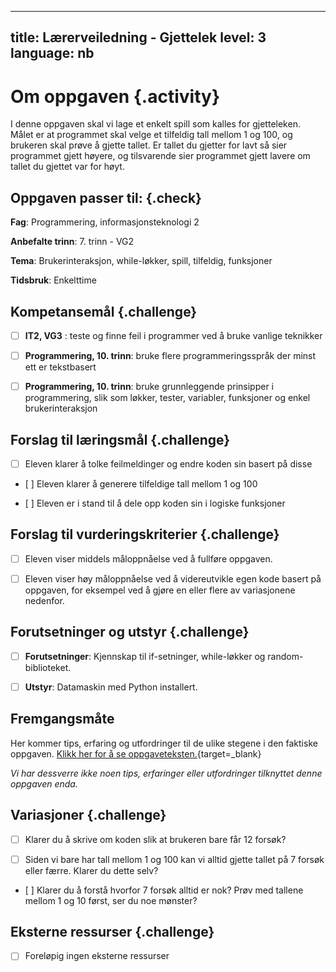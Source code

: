 
---
title: Lærerveiledning - Gjettelek
level: 3
language: nb
---


# Om oppgaven {.activity}

I denne oppgaven skal vi lage et enkelt spill som kalles for gjetteleken. Målet er at programmet skal velge et tilfeldig tall mellom 1 og 100, og brukeren skal prøve å gjette tallet. Er tallet du gjetter for lavt så sier programmet gjett høyere, og tilsvarende sier programmet gjett lavere om tallet du gjettet var for høyt.


## Oppgaven passer til: {.check}

 __Fag__: Programmering, informasjonsteknologi 2

 __Anbefalte trinn__: 7. trinn - VG2

 __Tema__: Brukerinteraksjon, while-løkker,  spill, tilfeldig, funksjoner

 __Tidsbruk__: Enkelttime


## Kompetansemål {.challenge}

 - [ ] __IT2, VG3__ : teste og finne feil i programmer ved å bruke vanlige teknikker

 - [ ] __Programmering, 10. trinn__: bruke flere programmeringsspråk der minst ett er tekstbasert

 - [ ] __Programmering, 10. trinn__: bruke grunnleggende prinsipper i programmering, slik som løkker, tester, variabler, funksjoner og enkel brukerinteraksjon


## Forslag til læringsmål {.challenge}

 - [ ] Eleven klarer å tolke feilmeldinger og endre koden sin basert på disse

 - [ ] Eleven klarer å generere tilfeldige tall mellom 1 og 100

 - [ ] Eleven er i stand til å dele opp koden sin i logiske funksjoner


## Forslag til vurderingskriterier {.challenge}

- [ ] Eleven viser middels måloppnåelse ved å fullføre oppgaven.

- [ ] Eleven viser høy måloppnåelse ved å videreutvikle egen kode basert på oppgaven, for eksempel ved å gjøre en eller flere av variasjonene nedenfor.


## Forutsetninger og utstyr {.challenge}

 - [ ]  __Forutsetninger__: Kjennskap til if-setninger, while-løkker og random-biblioteket.

 - [ ]  __Utstyr__: Datamaskin med Python installert.


## Fremgangsmåte

 Her kommer tips, erfaring og utfordringer til de ulike stegene i den faktiske oppgaven. [Klikk her for å se oppgaveteksten.](../gjettelek/gjettelek.html){target=_blank}

_Vi har dessverre ikke noen tips, erfaringer eller utfordringer tilknyttet denne oppgaven enda._


## Variasjoner {.challenge}

- [ ] Klarer du å skrive om koden slik at brukeren bare får 12 forsøk?

- [ ] Siden vi bare har tall mellom 1 og 100 kan vi alltid gjette tallet på 7 forsøk eller færre. Klarer du dette selv?

- [ ] Klarer du å forstå hvorfor 7 forsøk alltid er nok? Prøv med tallene mellom 1 og 10 først, ser du noe mønster?


## Eksterne ressurser {.challenge}

- [ ] Foreløpig ingen eksterne ressurser
